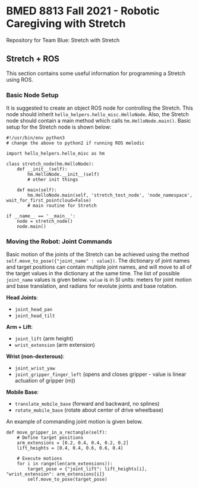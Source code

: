 # BMED 8813 Fall 2021 - Robotic Caregiving with Stretch
Repository for Team Blue: Stretch with Stretch

## Stretch + ROS
This section contains some useful information for programming a Stretch using ROS.

### Basic Node Setup
It is suggested to create an object ROS node for controlling the Stretch. This node should inherit `hello_helpers.hello_misc.HelloNode`. Also, the Stretch node should contain a main method which calls `hm.HelloNode.main()`. Basic setup for the Stretch node is shown below:

```
#!/usr/bin/env python3
# change the above to python2 if running ROS melodic

import hello_helpers.hello_misc as hm

class stretch_node(hm.HelloNode):
    def __init__(self):
        hm.HelloNode.__init__(self)
        # other init things
        
    def main(self):
        hm.HelloNode.main(self, 'stretch_test_node', 'node_namespace', wait_for_first_pointcloud=False)
        # main routine for Stretch
        
if __name__ == '__main__':
    node = stretch_node()
    node.main()
```

### Moving the Robot: Joint Commands
Basic motion of the joints of the Stretch can be achieved using the method `self.move_to_pose({"joint_name" : value})`. The dictionary of joint names and target positions can contain multiple joint names, and will move to all of the target values in the dictionary at the same time. The list of possible `joint_name` values is given below. `value` is in SI units: meters for joint motion and base translation, and radians for revolute joints and base rotation.

__Head Joints__:
* `joint_head_pan`
* `joint_head_tilt`

__Arm + Lift__:
* `joint_lift` (arm height)
* `wrist_extension` (arm extension)

__Wrist (non-dexterous)__:
* `joint_wrist_yaw`
* `joint_gripper_finger_left` (opens and closes gripper - value is linear actuation of gripper (m))

__Mobile Base__:
* `translate_mobile_base` (forward and backward, no splines)
* `rotate_mobile_base` (rotate about center of drive wheelbase)

An example of commanding joint motion is given below.

```
def move_gripper_in_a_rectangle(self):
    # Define target positions
    arm_extensions = [0.2, 0.4, 0.4, 0.2, 0.2]
    lift_heights = [0.4, 0.4, 0.6, 0.6, 0.4]
    
    # Execute motions
    for i in range(len(arm_extensions)):
        target_pose = {"joint_lift": lift_heights[i], "wrist_extension": arm_extensions[i]}
        self.move_to_pose(target_pose)
```
